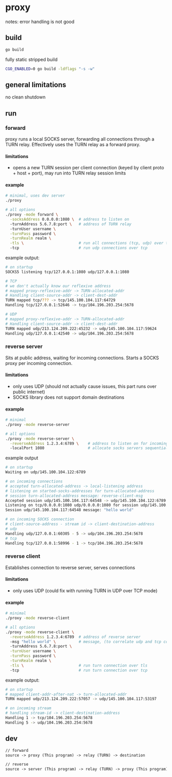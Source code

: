 # proxy

notes: error handling is not good

## build

```sh
go build
```

fully static stripped build

```sh
CGO_ENABLED=0 go build -ldflags "-s -w"
```

## general limitations

no clean shutdown

## run

### forward

proxy runs a local SOCKS server,
forwarding all connections through a TURN relay.
Effectively uses the TURN relay as a forward proxy.

#### limitations

- opens a new TURN session per client connection (keyed by client proto + host + port),
  may run into TURN relay session limits

#### example

```sh
# minimal, uses dev server
./proxy

# all options
./proxy -mode forward \
  -socksAddress 0.0.0.0:1080 \  # address to listen on
  -turnAddress 5.6.7.8:port \   # address of TURN relay
  -turnUser username \
  -turnPass password \
  -turnRealm realm \
  -tls \                        # run all connections (tcp, udp) over tls
  -tcp                          # run udp connections over tcp
```

example output:

```sh
# on startup
SOCKS5 listening tcp/127.0.0.1:1080 udp/127.0.0.1:1080

# TCP
# we don't actually know our reflexive address
# mapped proxy-reflexive-addr -> TURN-allocated-addr
# Handling client-source-addr -> client-dest-addr
TURN mapped tcp/??? -> tcp/145.100.104.117:64729
Handling tcp/127.0.0.1:52646 -> tcp/104.196.203.254:5678

# UDP
# mapped proxy-reflexive-addr -> TURN-allocated-addr
# Handling client-source-addr -> client-dest-addr
TURN mapped udp/213.124.209.222:45232 -> udp/145.100.104.117:59624
Handling udp/127.0.0.1:42540 -> udp/104.196.203.254:5678
```

### reverse server

Sits at public address, waiting for incoming connections.
Starts a SOCKS proxy per incoming connection.

#### limitations

- only uses UDP (should not actually cause issues, this part runs over public internet)
- SOCKS library does not support domain destinations

#### example

```sh
# minimal
./proxy -mode reverse-server

# all options
./proxy -mode reverse-server \
  -reverseAddress 1.2.3.4:6789 \    # address to listen on for incoming connections
  -localPort 1080                   # allocate socks servers sequentially starting here
```

example output

```sh
# on startup
Waiting on udp/145.100.104.122:6789

# on incoming connections
# accepted turn-allocated-address -> local-listening address
# listening on started-socks-addresses for turn-allocated-address
# session turn-allocated-address message: reverse-client-msg
Accepted session udp/145.100.104.117:64548 -> udp/145.100.104.122:6789
Listening on tcp/0.0.0.0:1080 udp/0.0.0.0:1080 for session udp/145.100.104.117:64548
Session udp/145.100.104.117:64548 message: "hello world"

# on incoming SOCKS connection
# client-source-address - stream id -> client-destination-address
# udp
Handling udp/127.0.0.1:60305 - 5 -> udp/104.196.203.254:5678
# tcp
Handling tcp/127.0.0.1:58996 - 1 -> tcp/104.196.203.254:5678
```

### reverse client

Establishes connection to reverse server, serves connections

#### limitations

- only uses UDP (could fix with running TURN in UDP over TCP mode)

#### example

```sh
# minimal
./proxy -mode reverse-client

# all options
./proxy -mode reverse-client \
  -reverseAddress 1.2.3.4:6789  # address of reverse server
  -msg "hello world" \          # message, (to correlate udp and tcp conn)
  -turnAddress 5.6.7.8:port \
  -turnUser username \
  -turnPass password \
  -turnRealm realm \
  -tls \                        # run turn connection over tls
  -tcp                          # run turn connection over tcp
```

example output:

```sh
# on startup
# mapped client-addr-after-nat -> turn-allocated-addr
TURN mapped udp/213.124.209.222:57057 -> udp/145.100.104.117:53197

# on incoming stream
# handling stream-id -> client-destination-address
Handling 1 -> tcp/104.196.203.254:5678
Handling 5 -> udp/104.196.203.254:5678
```

## dev

```txt
// forward
source -> proxy (This program) -> relay (TURN) -> destination

// reverse
source -> server (This program) -> relay (TURN) -> proxy (This program) -> destination
```
